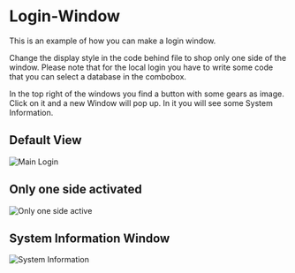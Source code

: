# Login-Window

This is an example of how you can make a login window.

Change the display style in the code behind file to shop only one side of the window.
Please note that for the local login you have to write some code that you can select a database in the combobox.

In the top right of the windows you find a button with some gears as image. Click on it and a new Window will pop up. In it you will see some System Information.

## Default View
![Main Login](https://github.com/RicoSu/Login-Window/blob/master/LoginWindow.png)

## Only one side activated
![Only one side active](https://github.com/RicoSu/Login-Window/blob/master/LoginWindow_LocalLogin.png)

## System Information Window
![System Information](https://github.com/RicoSu/Login-Window/blob/master/SystemInformation.png)
